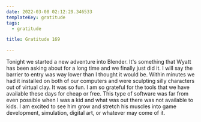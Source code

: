 ```yaml
---
date: 2022-03-08 02:12:29.346533
templateKey: gratitude
tags:
  - gratitude

title: Gratitude 169

---
```


Tonight we started a new adventure into Blender.  It's something that Wyatt has
been asking about for a long time and we finally just did it.  I will say the
barrier to entry was way lower than I thought it would be.  Within minutes we
had it installed on both of our computers and were sculpting silly characters
out of virtual clay.  It was so fun.  I am so grateful for the tools that we
have available these days for cheap or free.  This type of software was far
from even possible when I was a kid and what was out there was not available to
kids.  I am excited to see him grow and stretch his muscles into game
development, simulation, digital art, or whatever may come of it.
